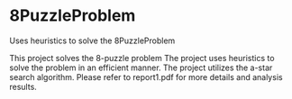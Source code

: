 # 8PuzzleProblem
Uses heuristics to solve the 8PuzzleProblem

This project solves the 8-puzzle problem
The project uses heuristics to solve the problem in an efficient manner.
The project utilizes the a-star search algorithm.
Please refer to report1.pdf for more details and analysis results.
